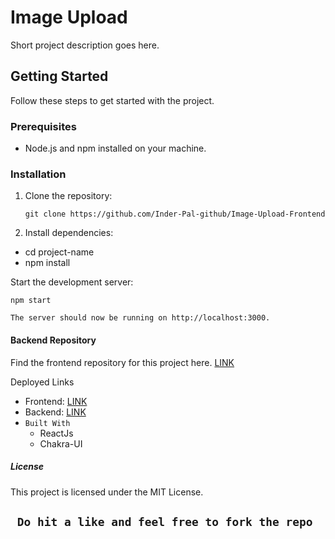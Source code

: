 
# Image Upload

Short project description goes here.

## Getting Started

Follow these steps to get started with the project.

### Prerequisites

- Node.js and npm installed on your machine.

### Installation

1. Clone the repository:

   ```git clone https://github.com/Inder-Pal-github/Image-Upload-Frontend```
2. Install dependencies:

  - cd project-name
  - npm install


Start the development server:

`npm start`

`The server should now be running on http://localhost:3000.`

#### Backend Repository
Find the frontend repository for this project here. [LINK](https://github.com/Inder-Pal-github/Image-Upload-Backend)

Deployed Links

- Frontend: [LINK](https://xlwjgp-3000.csb.app/)
- Backend: [LINK](https://cerulean-ant-slip.cyclic.app/)
- `Built With`
  - ReactJs
  - Chakra-UI
##### License
This project is licensed under the MIT License.


## `` Do hit a like and feel free to fork the repo``
